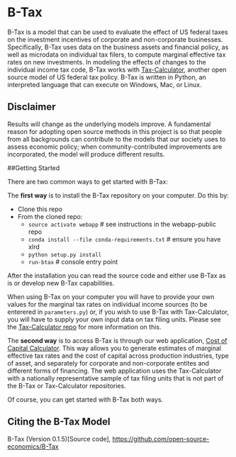 # B-Tax
B-Tax is a model that can be used to evaluate the effect of US federal taxes on the investment incentives of corporate and non-corporate businesses.  Specifically, B-Tax uses data on the business assets and financial policy, as well as microdata on individual tax filers, to compute marginal effective tax rates on new investments.  In modeling the effects of changes to the individual income tax code, B-Tax works with [Tax-Calculator](https://github.com/open-source-economics/tax-calculator), another open source model of US federal tax policy.  B-Tax is written in Python, an interpreted language that can execute on Windows, Mac, or Linux.

## Disclaimer
Results will change as the underlying models improve. A fundamental reason for adopting open source methods in this project is so that people from all backgrounds can contribute to the models that our society uses to assess economic policy; when community-contributed improvements are incorporated, the model will produce different results.


##Getting Started

There are two common ways to get started with B-Tax:

The **first way** is to install the B-Tax repository on your
computer.  Do this by:

 * Clone this repo
 * From the cloned repo:
   * `source activate webapp` # see instructions in the webapp-public repo
   * `conda install --file conda-requirements.txt` # ensure you have xlrd
   * `python setup.py install`
   * `run-btax` # console entry point

After the installation you can read the source code and either use
B-Tax as is or develop new B-Tax capabilities.

When using B-Tax on your computer you will have to provide your own values 
for the marginal tax rates on individual income sources (to be enterered in
`parameters.py`) or, if you wish to use B-Tax with Tax-Calculator, you will 
have to supply your own input data on tax filing units.  Please see the 
[Tax-Calculator repo](https://github.com/open-source-economics/tax-calculator) for more information on this. 


The **second way** is to access B-Tax is through our web
application, [Cost of Capital Calculator](http://www.ospc.org/ccc).  This way
allows you to generate estimates of marginal effective tax rates and the cost of capital
across production industries, type of asset, and separately for corporate and non-corporate 
entites and different forms of financing.  The web application uses the Tax-Calculator with 
a nationally representative sample of tax filing units
that is not part of the B-Tax or Tax-Calculator repositories.

Of course, you can get started with B-Tax both ways.

## Citing the B-Tax Model
B-Tax (Version 0.1.5)[Source code], https://github.com/open-source-economics/B-Tax
